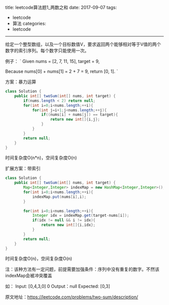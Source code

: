 title: leetcode算法题1_两数之和
date: 2017-09-07
tags:
 - leetcode
 - 算法
categories:
 - leetcode

---

给定一个整型数组，以及一个目标数值V，要求返回两个能够相对等于V值的两个数字的索引序列。每个数字只能使用一次。

例子：
`
Given nums = [2, 7, 11, 15], target = 9,

Because nums[0] + nums[1] = 2 + 7 = 9,
return [0, 1].
`

<!-- more -->

方案：暴力运算


```java
class Solution {
    public int[] twoSum(int[] nums, int target) {
        if(nums.length < 2) return null;
        for(int i=0;i<nums.length;++i){
            for(int j=i+1;j<nums.length;++j){
                if((nums[i] + nums[j]) == target){
                    return new int[]{i,j};
                }
            }
        }
        return null;
    }
}
```

时间复杂度O(n*n)，空间复杂度O(n)

扩展方案：带索引

```java
class Solution {
    public int[] twoSum(int[] nums, int target) {
        Map<Integer,Integer> indexMap = new HashMap<Integer,Integer>();
        for(int i=0;i<nums.length;++i){
            indexMap.put(nums[i],i);
        }
        
        for(int i=0;i<nums.length;++i){
            Integer idx = indexMap.get(target-nums[i]);
            if(idx != null && i != idx){
                return new int[]{i,idx};
            }
        }
        return null;
    }
}

```

时间复杂度O(n)，空间复杂度O(n)

注：该种方法有一定问题，前提需要加强条件：序列中没有重复的数字。不然该indexMap会被冲突覆盖

如：
Input:  [0,4,3,0] 0
Output：null
Expected: [0,3]

原文地址：https://leetcode.com/problems/two-sum/description/
